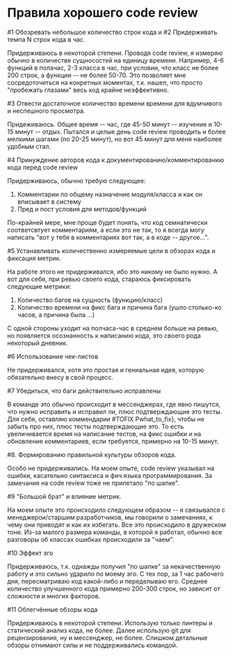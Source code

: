 # Правила хорошего code review

#1 Обозревать небольшое количество строк кода и #2 Придерживать темпа N строк кода в час. 

Придерживаюсь в некоторой степени.
Проводя code review, я измеряю обычно в количестве сущносостей на единицу времени. Например, 4-6 функций в полачас, 2-3 класса в час, при условии, что класс не более 200 строк, а функции -- не более 50-70.
Это позволяет мне сосредоточиться на конретных моментах, т.к. нашел, что просто "пробежать глазами" весь код крайне неэффективно. 

#3 Отвести достаточное количество времени времени для вдумчивого и неспешного просмотра.

Придеживаюсь.
Общее время -- час, где 45-50 минут -- изучение и 10-15 минут -- отдых. Пытался и целые день code review проводить и более мелкими шагами (по 20-25 минут), но вот 45 минут для меня наиболее удобным стал.

#4 Принуждение авторов кода к документированию/комментированию кода перед code review

Придерживаюсь, обычно требую следующее:
1) Комментарии по общему назначение модуля/класса и как он вписывает в систему
2) Пред и пост условия для методов/функций 

По-крайней мере, мне проще будет понять, что код семнатически соответсвтует комментариям, а если это не так, то я всегда могу написать "вот у тебя в комментариях вот так, а в коде -- другое...".

#5 Устанавливать количественно измеряемые цели в обзорах кода и фиксация метрик.

На работе этого не придерживался, ибо это никому не было нужно. А вот для себя, при ревью своего кода, стараюсь фиксировать следующие метрики:
1) Количество багов на сущность (функцию/класс)
2) Количество времени на фикс бага и причина бага (ушло столько-ко часов, а причина была ...)

С одной стороны уходит на полчаса-час в среднем больше на ревью, но появляется осознанность к написанию кода, это своего рода некоторый дневник.

#6 Использование чек-листов

Не придерживался, хотя это простая и гениальная идея, которую обязательно внесу в свой процесс.

#7 Убедиться, что баги действительно исправлены

В команде это обычно происходит в мессенджерах, где явно пишутся, что нужно исправить и исправил ли, плюс подтверждающие это тесты.
Для себя, оставляю коммендарии #TOFIX Pwhat_to_fix}, чтобы не забыть про них, плюс тесты подтверждающие это. 
То есть увеличивается время на написание тестов, на фикс ошибки и на обновление комментариев, если требуется, примерно на 10-15 минут.

#8. Формированию правильной культуры обзоров кода.

Особо не придерживались. На моем опыте, code review указывал на ошибки, касательно синтаксиса и фич языка программирования.
За замечания на code review тоже не прилетало "по шапке".

#9 "Большой брат" и влияние метрик.

На моем опыте это происходило следующем образом -- я связывался с менеджерои/старшим разработчиков, мы говорили о замечаниях, к чему они приводят и как их избегать. Все это происходило в дружеском тоне.
Из-за малого размера команды, в которой я работал, обычно все разговоры об классах ошибках происходили за "чаем".

#10 Эффект эго

Придерживаюсь, т.к. однажды получил "по шапке" за некачественную работу и это сильно ударило по моему эго. С тех пор, за 1 час рабочего дня, пересматриваю код какой-либо и переделываю его.
Среднее количество улучшенного кода примерно 200-300 строк, но зависит от сложности и многих факторов.

#11 Облегчённые обзоры кода

Придерживаюсь в некоторой степени.
Использую только линтеры и статический анализ кода, не более. Далее использую git для рецензирования, ну и мессенджер, не более.
Слишком детальные обзоры отнимают силы и не поддерживались командой.
